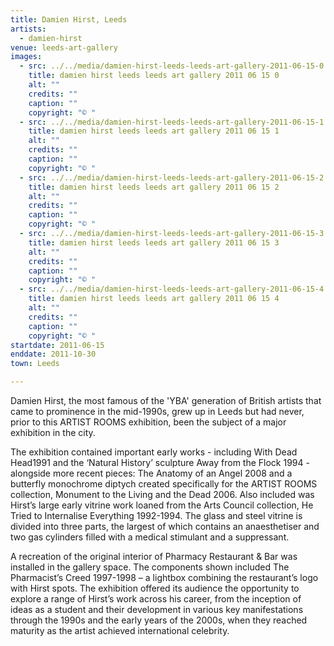 ```yaml
---
title: Damien Hirst, Leeds
artists:
  - damien-hirst
venue: leeds-art-gallery
images:
  - src: ../../media/damien-hirst-leeds-leeds-art-gallery-2011-06-15-0.webp
    title: damien hirst leeds leeds art gallery 2011 06 15 0
    alt: ""
    credits: ""
    caption: ""
    copyright: "© "
  - src: ../../media/damien-hirst-leeds-leeds-art-gallery-2011-06-15-1.webp
    title: damien hirst leeds leeds art gallery 2011 06 15 1
    alt: ""
    credits: ""
    caption: ""
    copyright: "© "
  - src: ../../media/damien-hirst-leeds-leeds-art-gallery-2011-06-15-2.webp
    title: damien hirst leeds leeds art gallery 2011 06 15 2
    alt: ""
    credits: ""
    caption: ""
    copyright: "© "
  - src: ../../media/damien-hirst-leeds-leeds-art-gallery-2011-06-15-3.webp
    title: damien hirst leeds leeds art gallery 2011 06 15 3
    alt: ""
    credits: ""
    caption: ""
    copyright: "© "
  - src: ../../media/damien-hirst-leeds-leeds-art-gallery-2011-06-15-4.webp
    title: damien hirst leeds leeds art gallery 2011 06 15 4
    alt: ""
    credits: ""
    caption: ""
    copyright: "© "
startdate: 2011-06-15
enddate: 2011-10-30
town: Leeds

---
```


Damien Hirst, the most famous of the 'YBA' generation of British artists that came to prominence in the mid-1990s, grew up in Leeds but had never, prior to this ARTIST ROOMS exhibition, been the subject of a major exhibition in the city.

The exhibition contained important early works - including With Dead Head1991 and the ‘Natural History’ sculpture Away from the Flock 1994 - alongside more recent pieces: The Anatomy of an Angel 2008 and a butterfly monochrome diptych created specifically for the ARTIST ROOMS collection, Monument to the Living and the Dead 2006. Also included was Hirst’s large early vitrine work loaned from the Arts Council collection, He Tried to Internalise Everything 1992-1994. The glass and steel vitrine is divided into three parts, the largest of which contains an anaesthetiser and two gas cylinders filled with a medical stimulant and a suppressant.

A recreation of the original interior of Pharmacy Restaurant & Bar was installed in the gallery space. The components shown included The Pharmacist’s Creed 1997-1998 – a lightbox combining the restaurant’s logo with Hirst spots. The exhibition offered its audience the opportunity to explore a range of Hirst’s work across his career, from the inception of ideas as a student and their development in various key manifestations through the 1990s and the early years of the 2000s, when they reached maturity as the artist achieved international celebrity.